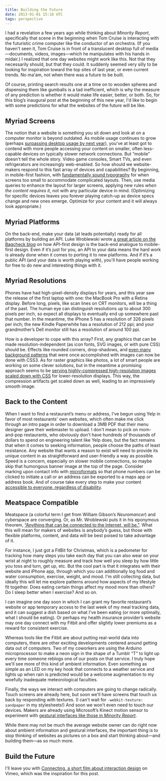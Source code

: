 ```yaml
---
title: Building the Future
date: 2013-01-01 15:16 UTC
tags: perspective
---
```


I had a revelation a few years ago while thinking about *Minority Report*, specifically that scene in the beginning when Tom Cruise is interacting with the futuristic crime computer like the conductor of an orchestra. (If you haven't seen it, Tom Cruise is in front of a translucent desktop full of media—documents, videos, images—which he manipulates with his hands in midair.) I realized that one day websites might work like this. Not that they necessarily should, but that they could. It suddenly seemed very silly to be looking for inspiration toward the top sites of last year, or even current trends. No ma'am, not when there was a future to be built.

Of course, printing search results one at a time on to wooden spheres and dispensing them like gumballs is a tad inefficient, which is why the measure of any prediction is whether it would make life easier, better, or both. So, for this blog’s inaugural post at the beginning of this new year, I'd like to begin with some predictions for what the websites of the future will be like.

## Myriad Screens

The notion that a website is something you sit down and look at on a computer monitor is beyond outdated. As mobile usage continues to grow (perhaps [surpassing desktop usage by next year][1]), you've at least got to contend with more people accessing your content on smaller, often less-capable devices on typically slower network connections. But “mobile” doesn't tell the whole story. Video game consoles, Smart TVs, and even refrigerators are increasingly web-enabled. So how should we website-makers respond to this fast array of devices and capabilities? By beginning, in mobile-first fashion, with [fundamentally sound typography][2] for when screens too small to accommodate complicated layouts. Then, use media queries to enhance the layout for larger screens, applying new rules *when the content requires it*, not with any particular device in mind. (Optimizing for specific devices leaves you forever playing catch-up as device specs change and new ones emerge. Optimize for your content and it will always look appropriate.)

## Myriad Platforms

On the back-end, make your data (at leads potentially) ready for all platforms by building an API. Luke Wroblewski wrote [a great article on the Bagcheck blog][3] on how API-first design is the back-end analogue to mobile-first design. Even if it’s just for you, an API to your data means the hard work is already done when it comes to porting it to new platforms. And if it’s a public API (and your data is worth playing with), you'll have people working for free to do new and interesting things with it.

## Myriad Resolutions

Phones have had high-pixel-density displays for years, and this year saw the release of the first laptop with one: the MacBook Pro with a Retina display. Before long, pixels, like scan lines on CRT monitors, will be a thing of the past. The human eye can distinguish resolutions up to about 300 pixels per inch, so expect all displays to eventually end up somewhere past that number. In the meantime, the iPhone 5 has a resolution of 326 pixels per inch; the new Kindle Paperwhite has a resolution of 212 ppi; and your grandmother’s Dell monitor still has a resolution of around 100 ppi.

How is a developer to cope with this array? First, any graphics that can be made resolution-independent (as icon fonts, SVG images, or with pure CSS) should be. Effects like rounded corners, drop-shadows, and [even many background patterns][4] that were once accomplished with images can now be done with CSS3. As for raster graphics like photos, a lot of smart people are working on some clever solutions, but in the meantime a promising approach seems to be [serving highly-compressed high-resolution images scaled down with CSS][5] for lower-resolution displays. This way, the compression artifacts get scaled down as well, leading to an impressively smooth image.

## Back to the Content

When I want to find a restaurant’s menu or address, I've begun using Yelp in favor of most restaurants' own websites, which often make me click through an intro page in order to download a 3MB PDF that their menu designer gave their webmaster to upload. I don't mean to pick on mom-and-pop restaurants, who obviously don't have hundreds of thousands of dollars to spend on engineering talent like Yelp does, but the fact remains that when it comes to seeking information, people choose the paths of least resistance. Any website that wants a reason to exist will need to provide its unique content in as straightforward and user-friendly a way as possible. Speed is a concern, especially on slower mobile connections, so maybe skip that humongous banner image at the top of the page. Consider marking upon contact info with [microformats][6] so that phone numbers can be clicked to initiate a call or an address can be exported to a maps app or address book. And of course take every step to make your content [accessible to everyone, regardless of disability][7].

## Meatspace Compatible

Meatspace (a colorful term I get from William Gibson’s *Neuromancer*) and cyberspace are converging. Or, as Mr. Wroblewski puts it in his eponymous theorem, [“Anything that can be connected to the Internet, will be.”][8]. What this will mean for makers of websites is anybody’s guess, but those with flexible platforms, content, and data will be best poised to take advantage of it.

For instance, I just got a FitBit for Christmas, which is a pedometer for tracking how many steps you take each day that you can also wear on your wrist at night to roughly measure and track how well you sleep by how little you toss and turn, get up, etc. But the cool part is that it integrates with their website and iPhone app, through which you can additionally log food and water consumption, exercise, weight, and mood. I'm still collecting data, but ideally this will let me explore patterns around how aspects of my lifestyle fit together. Does eating certain things affect my mood more than others? Do I sleep better when I exercise? And so on.

I can imagine one day soon in which I can grant my favorite restaurant’s website or app temporary access to the last week of my meal tracking data, and it can suggest a dish based on what I've been eating (or more optimally, what I should be eating). Or perhaps my health insurance provider’s website may one day connect with my Fitbit and offer slightly lower premiums as a reward for consistent exercise.

Whereas tools like the Fitbit are about putting real-world data into computers, there are other exciting developments centered around getting data out of computers. Two of my coworkers are using the Arduino microprocessor to make a neon sign in the shape of a Tumblr “T” to light up every time someone reblogs one of our posts on that service. I truly hope we'll see more of this kind of ambient information. Even something as simple as an LED on my key hook that connects to a weather service and lights up when rain is predicted would be a welcome augmentation to my woefully inadequate meteorological faculties.

Finally, the ways we interact with computers are going to change radically. Touch screens are already here, but soon we'll have screens that touch us back by responding with textures. (I can't wait for `-webkit-texture: sandpaper` in my stylesheets!) And soon we won't even need to touch our devices. Makers are already using Microsoft’s Kinect motion sensor to experiment with [gestural interfaces like those in *Minority Report*][9].

While there may not be much the average website owner can do right now about ambient information and gestural interfaces, the important thing is to stop thinking of websites as pictures on a box and start thinking about—and building them—as so much more.

## Build the Future

I'll leave you with [Connecting, a short film about interaction design][10] on Vimeo, which was the inspiration for this post.

[1]: http://www.businessinsider.com/mobile-will-eclipse-desktop-by-2014-2012-6
[2]: http://www.welcomebrand.co.uk/thoughts/the-responsive-web-will-be-99-9-typography/
[3]: https://bagcheck.com/blog/8-bagchecking-in-the-command-line
[4]: http://lea.verou.me/css3patterns/
[5]: http://blog.netvlies.nl/design-interactie/retina-revolution/
[6]: http://microformats.org
[7]: http://a11yproject.com/
[8]: http://www.lukew.com/ff/entry.asp?1592
[9]: http://singularityhub.com/2010/12/10/mit-uses-xbox-kinect-to-create-cheap-minority-report-interface-video/
[10]: http://vimeo.com/52861634
